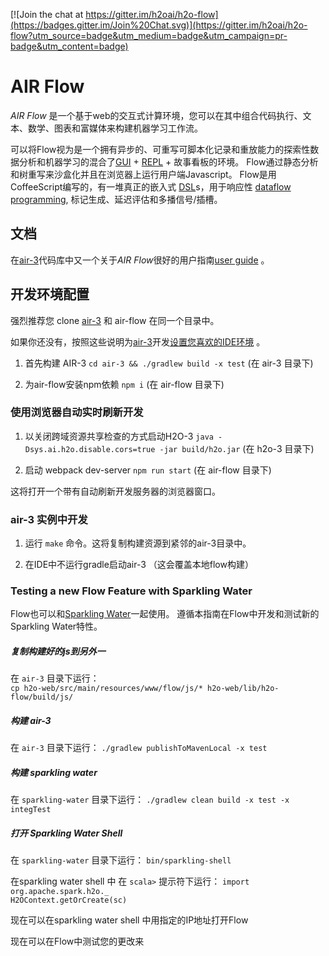 [![Join the chat at https://gitter.im/h2oai/h2o-flow](https://badges.gitter.im/Join%20Chat.svg)](https://gitter.im/h2oai/h2o-flow?utm_source=badge&utm_medium=badge&utm_campaign=pr-badge&utm_content=badge)

# AIR Flow

*AIR Flow* 是一个基于web的交互式计算环境，您可以在其中组合代码执行、文本、数学、图表和富媒体来构建机器学习工作流。

可以将Flow视为是一个拥有异步的、可重写可脚本化记录和重放能力的探索性数据分析和机器学习的混合了[GUI](https://en.wikipedia.org/wiki/Graphical_user_interface) + 
[REPL](https://en.wikipedia.org/wiki/Read%E2%80%93eval%E2%80%93print_loop) + 故事看板的环境。
Flow通过静态分析和树重写来沙盒化并且在浏览器上运行用户端Javascript。
Flow是用CoffeeScript编写的，有一堆真正的嵌入式
[DSL](https://en.wikipedia.org/wiki/Domain-specific_language)s，用于响应性
[dataflow programming](https://en.wikipedia.org/wiki/Dataflow_programming), 标记生成、延迟评估和多播信号/插槽。

## 文档

在[air-3](https://github.com/Shysoong/air-3)代码库中又一个关于*AIR Flow*很好的用户指南[user guide](https://github.com/Shysoong/air-3/blob/8858aac90dce771f9025b16948b675f92b542715/h2o-docs/src/product/flow/README.md) 。

## 开发环境配置

强烈推荐您 clone [air-3](https://github.com/Shysoong/air-3) 和 air-flow 在同一个目录中。 

如果你还没有，按照这些说明为[air-3](https://github.com/Shysoong/air-3)开发[设置您喜欢的IDE环境](https://github.com/Shysoong/air-3#47-setting-up-your-preferred-ide-environment) 。
    
1. 首先构建 AIR-3  `cd air-3 && ./gradlew build -x test` (在 air-3 目录下)

2. 为air-flow安装npm依赖 `npm i` (在 air-flow 目录下)

### 使用浏览器自动实时刷新开发

1. 以关闭跨域资源共享检查的方式启动H2O-3 `java -Dsys.ai.h2o.disable.cors=true -jar build/h2o.jar` (在 h2o-3 目录下)

2. 启动 webpack dev-server `npm run start` (在 air-flow 目录下)

这将打开一个带有自动刷新开发服务器的浏览器窗口。


### air-3 实例中开发

1. 运行 `make` 命令。这将复制构建资源到紧邻的air-3目录中。

2. 在IDE中不运行gradle启动air-3 （这会覆盖本地flow构建）

### Testing a new Flow Feature with Sparkling Water  

Flow也可以和[Sparkling Water](https://github.com/h2oai/sparkling-water)一起使用。 
遵循本指南在Flow中开发和测试新的Sparkling Water特性。

##### 复制构建好的js到另外一 
在 `air-3` 目录下运行：  
`cp h2o-web/src/main/resources/www/flow/js/* h2o-web/lib/h2o-flow/build/js/`  

##### 构建 air-3  
在 `air-3` 目录下运行：
`./gradlew publishToMavenLocal -x test`  

##### 构建 sparkling water  
在 `sparkling-water` 目录下运行：
`./gradlew clean build -x test -x integTest`  

##### 打开 Sparkling Water Shell  
在 `sparkling-water` 目录下运行：
`bin/sparkling-shell`  

在sparkling water shell 中 
在 `scala>` 提示符下运行： 
`import org.apache.spark.h2o._`  
`H2OContext.getOrCreate(sc)`  

现在可以在sparkling water shell 中用指定的IP地址打开Flow

现在可以在Flow中测试您的更改来

